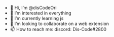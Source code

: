 - 👋 Hi, I’m @disCodeOri
- 👀 I’m interested in everything
- 🌱 I’m currently learning js
- 💞️ I’m looking to collaborate on a web extension
- 📫 How to reach me: discord: Dis-Code#2800

<!---
disCodeOri/disCodeOri is a ✨ special ✨ repository because its `README.md` (this file) appears on your GitHub profile.
You can click the Preview link to take a look at your changes.
--->
